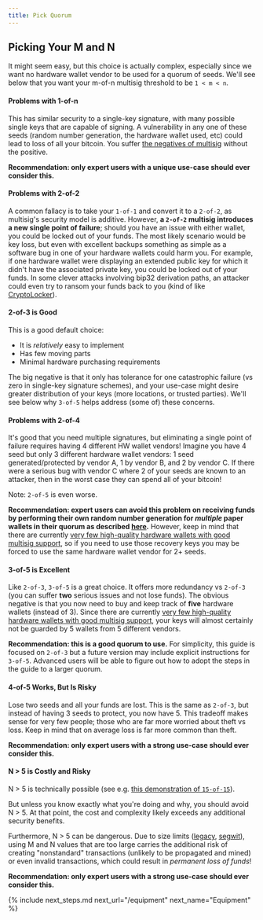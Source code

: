 ```yaml
---
title: Pick Quorum
---
```


## Picking Your M and N
It might seem easy, but this choice is actually complex, especially since we want no hardware wallet vendor to be used for a quorum of seeds.
We'll see below that you want your m-of-n multisig threshold to be `1 < m < n`.

#### Problems with 1-of-n
This has similar security to a single-key signature, with many possible single keys that are capable of signing.
A vulnerability in any one of these seeds (random number generation, the hardware wallet used, etc) could lead to loss of all your bitcoin.
You suffer [the negatives of multisig](/known-issues/multisig) without the positive.

**Recommendation: only expert users with a unique use-case should ever consider this.**

#### Problems with 2-of-2
A common fallacy is to take your `1-of-1` and convert it to a `2-of-2`, as multisig's security model is additive.
However, **a `2-of-2` multisig introduces a new single point of failure**; should you have an issue with either wallet, you could be locked out of your funds.
The most likely scenario would be key loss, but even with excellent backups something as simple as a software bug in one of your hardware wallets could harm you.
For example, if one hardware wallet were displaying an extended public key for which it didn't have the associated private key, you could be locked out of your funds.
In some clever attacks involving bip32 derivation paths, an attacker could even try to ransom your funds back to you (kind of like [CryptoLocker](https://en.wikipedia.org/wiki/CryptoLocker)).

#### 2-of-3 is Good
This is a good default choice:

* It is _relatively_ easy to implement
* Has few moving parts
* Minimal hardware purchasing requirements

The big negative is that it only has tolerance for one catastrophic failure (vs zero in single-key signature schemes), and your use-case might desire greater distribution of your keys (more locations, or trusted parties). We'll see below why `3-of-5` helps address (some of) these concerns.

#### Problems with 2-of-4
It's good that you need multiple signatures, but eliminating a single point of failure requires having 4 different HW wallet vendors!
Imagine you have 4 seed but only 3 different hardware wallet vendors: 1 seed generated/protected by vendor A, 1 by vendor B,  and 2 by vendor C.
If there were a serious bug with vendor C where 2 of your seeds are known to an attacker, then in the worst case they can spend all of your bitcoin!

Note: `2-of-5` is even worse.

**Recommendation: expert users can avoid this problem on receiving funds by performing their own random number generation for *multiple* paper wallets in their quorum as described [here](setup-wallets/paper).**
However, keep in mind that there are currently [very few high-quality hardware wallets with good multisig support](/known-issues/hw-vendors), so if you need to use those recovery keys you may be forced to use the same hardware wallet vendor for 2+ seeds.


#### 3-of-5 is Excellent
Like `2-of-3`, `3-of-5` is a great choice.
It offers more redundancy vs `2-of-3` (you can suffer **two** serious issues and not lose funds).
The obvious negative is that you now need to buy and keep track of **five** hardware wallets (instead of 3).
Since there are currently [very few high-quality hardware wallets with good multisig support](/known-issues/hw-vendors), your keys will almost certainly not be guarded by 5 wallets from 5 different vendors.

**Recommendation: this is a good quorum to use.**
For simplicity, this guide is focused on `2-of-3` but a future version may include explicit instructions for `3-of-5`.
Advanced users will be able to figure out how to adopt the steps in the guide to a larger quorum.

#### 4-of-5 Works, But Is Risky
Lose two seeds and all your funds are lost.
This is the same as `2-of-3`, but instead of having 3 seeds to protect, you now have 5.
This tradeoff makes sense for very few people; those who are far more worried about theft vs loss.
Keep in mind that on average loss is far more common than theft.

**Recommendation: only expert users with a strong use-case should ever consider this.**

#### N > 5 is Costly and Risky
N > 5 is technically possible (see e.g. [this demonstration of `15-of-15`](https://twitter.com/thebitcoinrabbi/status/1300097349230956544)).

But unless you know exactly what you're doing and why, you should avoid N > 5. At that point, the cost and complexity likely exceeds any additional security benefits.

Furthermore, N > 5 can be dangerous. Due to size limits ([legacy](https://bitcoin.stackexchange.com/questions/23893/what-are-the-limits-of-m-and-n-in-m-of-n-multisig-addresses), [segwit](https://bitcoin.stackexchange.com/questions/51509/will-segwit-allow-for-m-of-n-multisig-with-very-large-n-and-m)), using M and N values that are too large carries the additional risk of creating "nonstandard" transactions (unlikely to be propagated and mined) or even invalid transactions, which could result in _permanent loss of funds_!

**Recommendation: only expert users with a strong use-case should ever consider this.**

{% include next_steps.md next_url="/equipment" next_name="Equipment" %}
